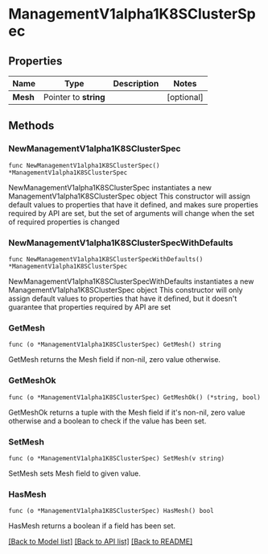 # ManagementV1alpha1K8SClusterSpec

## Properties

Name | Type | Description | Notes
------------ | ------------- | ------------- | -------------
**Mesh** | Pointer to **string** |  | [optional] 

## Methods

### NewManagementV1alpha1K8SClusterSpec

`func NewManagementV1alpha1K8SClusterSpec() *ManagementV1alpha1K8SClusterSpec`

NewManagementV1alpha1K8SClusterSpec instantiates a new ManagementV1alpha1K8SClusterSpec object
This constructor will assign default values to properties that have it defined,
and makes sure properties required by API are set, but the set of arguments
will change when the set of required properties is changed

### NewManagementV1alpha1K8SClusterSpecWithDefaults

`func NewManagementV1alpha1K8SClusterSpecWithDefaults() *ManagementV1alpha1K8SClusterSpec`

NewManagementV1alpha1K8SClusterSpecWithDefaults instantiates a new ManagementV1alpha1K8SClusterSpec object
This constructor will only assign default values to properties that have it defined,
but it doesn't guarantee that properties required by API are set

### GetMesh

`func (o *ManagementV1alpha1K8SClusterSpec) GetMesh() string`

GetMesh returns the Mesh field if non-nil, zero value otherwise.

### GetMeshOk

`func (o *ManagementV1alpha1K8SClusterSpec) GetMeshOk() (*string, bool)`

GetMeshOk returns a tuple with the Mesh field if it's non-nil, zero value otherwise
and a boolean to check if the value has been set.

### SetMesh

`func (o *ManagementV1alpha1K8SClusterSpec) SetMesh(v string)`

SetMesh sets Mesh field to given value.

### HasMesh

`func (o *ManagementV1alpha1K8SClusterSpec) HasMesh() bool`

HasMesh returns a boolean if a field has been set.


[[Back to Model list]](../README.md#documentation-for-models) [[Back to API list]](../README.md#documentation-for-api-endpoints) [[Back to README]](../README.md)


